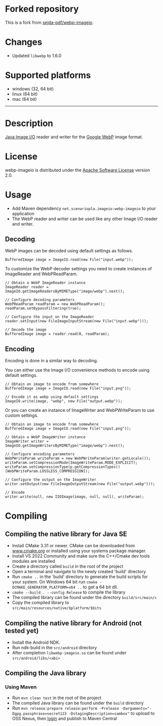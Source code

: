 # Forked repository
This is a fork from [sejda-pdf/webp-imageio](https://github.com/sejda-pdf/webp-imageio).

# Changes
- Updated `libwebp` to 1.6.0

# Supported platforms
- windows (32, 64 bit)
- linux (64 bit)
- mac (64 bit)

--------------

# Description
[Java Image I/O](http://docs.oracle.com/javase/7/docs/api/javax/imageio/package-summary.html) reader and writer for the
[Google WebP](https://developers.google.com/speed/webp/) image format.

# License
webp-imageio is distributed under the [Apache Software License](https://www.apache.org/licenses/LICENSE-2.0) version 2.0.

# Usage
- Add Maven dependency `net.scenariopla.imageio:webp-imageio` to your application
- The WebP reader and writer can be used like any other Image I/O reader and writer.

## Decoding

WebP images can be decoded using default settings as follows.

```
BufferedImage image = ImageIO.read(new File("input.webp"));
```

To customize the WebP decoder settings you need to create instances of ImageReader and WebPReadParam.

```
// Obtain a WebP ImageReader instance
ImageReader reader = ImageIO.getImageReadersByMIMEType("image/webp").next();

// Configure decoding parameters
WebPReadParam readParam = new WebPReadParam();
readParam.setBypassFiltering(true);

// Configure the input on the ImageReader
reader.setInput(new FileImageInputStream(new File("input.webp")));

// Decode the image
BufferedImage image = reader.read(0, readParam);
```

## Encoding

Encoding is done in a similar way to decoding.

You can either use the Image I/O convenience methods to encode using default settings.

```
// Obtain an image to encode from somewhere
BufferedImage image = ImageIO.read(new File("input.png"));

// Encode it as webp using default settings
ImageIO.write(image, "webp", new File("output.webp"));
```

Or you can create an instance of ImageWriter and WebPWriteParam to use custom settings.

```
// Obtain an image to encode from somewhere
BufferedImage image = ImageIO.read(new File("input.png"));

// Obtain a WebP ImageWriter instance
ImageWriter writer = ImageIO.getImageWritersByMIMEType("image/webp").next();

// Configure encoding parameters
WebPWriteParam writeParam = new WebPWriteParam(writer.getLocale());
writeParam.setCompressionMode(ImageWriteParam.MODE_EXPLICIT);
writeParam.setCompressionType(p.getCompressionTypes()[WebPWriteParam.LOSSLESS_COMPRESSION]);

// Configure the output on the ImageWriter
writer.setOutput(new FileImageOutputStream(new File("output.webp")));

// Encode
writer.write(null, new IIOImage(image, null, null), writeParam);
```

# Compiling

## Compiling the native library for Java SE
- Install CMake 3.31 or newer. CMake can be downloaded from www.cmake.org or installed using
  your systems package manager.
- Install VS 2022 Community and make sure the C++/Cmake dev tools modules are installed
- Create a directory called `build` in the root of the project
- Open a terminal and navigate to the newly created 'build' directory
- Run `cmake ..` in the 'build' directory to generate the build scripts for your system.
On Windows 64 bit run `cmake -DCMAKE_GENERATOR_PLATFORM=x64 ..` to get a 64 bit dll.
- `cmake --build . --config Release` to compile the library
- The compiled library can be found under the directory `build/src/main/c`
- Copy the compiled library to `src/main/resources/native/$platform/$bits`

## Compiling the native library for Android (not tested yet)
- Install the Android NDK.
- Run ndk-build in the `src/android` directory
- After completion `libwebp-imageio.so` can be found under `src/android/libs/<abi>`

## Compiling the Java library

### Using Maven
- Run `mvn clean test` in the root of the project
- The compiled Java library can be found under the `build` directory
- Run `mvn release:prepare release:perform -Prelease -Darguments="-Dgpg.passphrase=secret123 -DstagingDescription=sambox"` to upload to OSS Nexus, then [login](https://oss.sonatype.org/#stagingRepositories) and publish to Maven Central
